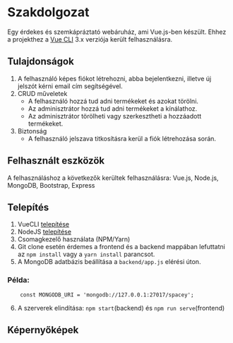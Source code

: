 # Szakdolgozat
Egy érdekes és szemkápráztató webáruház, ami Vue.js-ben készült. Ehhez a projekthez a [Vue CLI](https://github.com/vuejs/vue-cli) 3.x verziója került felhasználásra.

## Tulajdonságok
1. A felhasználó képes fiókot létrehozni, abba bejelentkezni, illetve új jelszót kérni email cím segítségével.
2. CRUD műveletek
    * A felhasználó hozzá tud adni termékeket és azokat törölni.
    * Az adminisztrátor hozzá tud adni termékeket a kínálathoz.
    * Az adminisztrátor törölheti vagy szerkesztheti a hozzáadott termékeket.
3. Biztonság
    * A felhasználó jelszava titkosításra kerül a fiók létrehozása során.

## Felhasznált eszközök
A felhasználáshoz a következők kerültek felhasználásra: Vue.js, Node.js, MongoDB, Bootstrap, Express

## Telepítés
1. VueCLI [telepítése](https://cli.vuejs.org/guide/installation.html)
2. NodeJS [telepítése](https://nodejs.org/en/download/)
3. Csomagkezelő használata (NPM/Yarn)
4. Git clone esetén érdemes a frontend és a backend mappában lefuttatni az `npm install` vagy a `yarn install` parancsot.
5. A MongoDB adatbázis beállítása a `backend/app.js` elérési úton.
### Példa:
```
    const MONGODB_URI = 'mongodb://127.0.0.1:27017/spacey';
```
6. A szerverek elindítása: `npm start`(backend) és `npm run serve`(frontend)

## Képernyőképek
